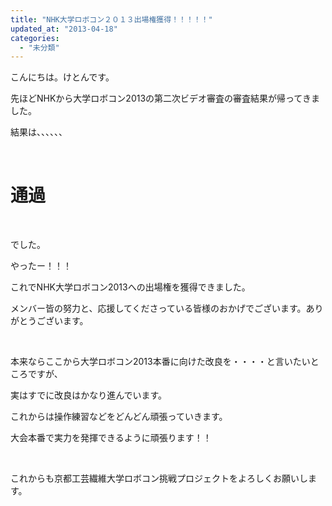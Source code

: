```yaml
---
title: "NHK大学ロボコン２０１３出場権獲得！！！！！"
updated_at: "2013-04-18"
categories: 
  - "未分類"
---
```


こんにちは。けとんです。

先ほどNHKから大学ロボコン2013の第二次ビデオ審査の審査結果が帰ってきました。

結果は、、、、、、

 

# **通過**

 

でした。

やったー！！！

これでNHK大学ロボコン2013への出場権を獲得できました。

メンバー皆の努力と、応援してくださっている皆様のおかげでございます。ありがとうございます。

 

本来ならここから大学ロボコン2013本番に向けた改良を・・・・と言いたいところですが、

実はすでに改良はかなり進んでいます。

これからは操作練習などをどんどん頑張っていきます。

大会本番で実力を発揮できるように頑張ります！！

 

これからも京都工芸繊維大学ロボコン挑戦プロジェクトをよろしくお願いします。

